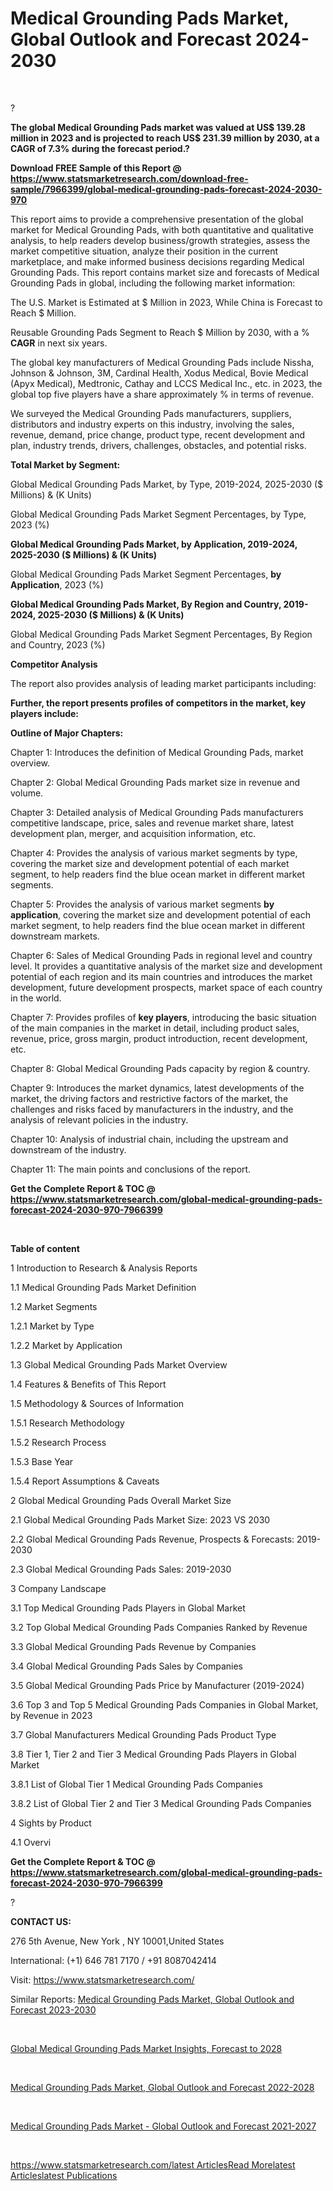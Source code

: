 <h1>Medical Grounding Pads Market, Global Outlook and Forecast 2024-2030</h1><br/><p>? </p>
 
 
 
 <p><meta charset="utf-8"></p>
 
 
 
 <p dir="ltr"><b id="docs-internal-guid-3a6e30b8-7fff-750e-299b-a5ea43ed02e3">The global Medical Grounding Pads market was valued at US$ 139.28 million in 2023 and is projected to reach US$ 231.39 million by 2030, at a <strong>CAGR</strong> of 7.3% during the forecast period.? </b></p>
 
 
 
 <p><strong>Download FREE Sample of this Report @ <a href="https://www.statsmarketresearch.com/download-free-sample/7966399/global-medical-grounding-pads-forecast-2024-2030-970">https://www.statsmarketresearch.com/download-free-sample/7966399/global-medical-grounding-pads-forecast-2024-2030-970</a></strong></p>
 
 
 
 <p>This report aims to provide a comprehensive presentation of the global market for Medical Grounding Pads, with both quantitative and qualitative analysis, to help readers develop business/growth strategies, assess the market competitive situation, analyze their position in the current marketplace, and make informed business decisions regarding Medical Grounding Pads. This report contains market size and forecasts of Medical Grounding Pads in global, including the following market information:</p>
 
 
 
 <p>The U.S. Market is Estimated at $ Million in 2023, While China is Forecast to Reach $ Million.</p>
 
 
 
 <p>Reusable Grounding Pads Segment to Reach $ Million by 2030, with a % <strong>CAGR</strong> in next six years.</p>
 
 
 
 <p>The global key manufacturers of Medical Grounding Pads include Nissha, Johnson & Johnson, 3M, Cardinal Health, Xodus Medical, Bovie Medical (Apyx Medical), Medtronic, Cathay and LCCS Medical Inc., etc. in 2023, the global top five players have a share approximately % in terms of revenue.</p>
 
 
 
 <p>We surveyed the Medical Grounding Pads manufacturers, suppliers, distributors and industry experts on this industry, involving the sales, revenue, demand, price change, product type, recent development and plan, industry trends, drivers, challenges, obstacles, and potential risks.</p>
 
 
 
 <p><strong>Total Market by Segment:</strong></p>
 
 
 
 <p>Global Medical Grounding Pads Market, by Type, 2019-2024, 2025-2030 ($ Millions) & (K Units)</p>
 
 
 
 <p>Global Medical Grounding Pads Market Segment Percentages, by Type, 2023 (%)</p>
 
 
 
 <p><strong>Global Medical Grounding Pads Market, <strong>by Application</strong>, 2019-2024, 2025-2030 ($ Millions) & (K Units)</strong></p>
 
 
 
 <p>Global Medical Grounding Pads Market Segment Percentages, <strong>by Application</strong>, 2023 (%)</p>
 
 
 
 <p><strong>Global Medical Grounding Pads Market, By Region and Country, 2019-2024, 2025-2030 ($ Millions) & (K Units)</strong></p>
 
 
 
 <p>Global Medical Grounding Pads Market Segment Percentages, By Region and Country, 2023 (%)</p>
 
 
 
 <p><strong>Competitor Analysis</strong></p>
 
 
 
 <p>The report also provides analysis of leading market participants including:</p>
 
 
 
 <p><strong>Further, the report presents profiles of competitors in the market, <strong>key players</strong> include:</strong></p>
 
 
 
 <p><strong>Outline of Major Chapters:</strong></p>
 
 
 
 <p>Chapter 1: Introduces the definition of Medical Grounding Pads, market overview.</p>
 
 
 
 <p>Chapter 2: Global Medical Grounding Pads market size in revenue and volume.</p>
 
 
 
 <p>Chapter 3: Detailed analysis of Medical Grounding Pads manufacturers competitive landscape, price, sales and revenue market share, latest development plan, merger, and acquisition information, etc.</p>
 
 
 
 <p>Chapter 4: Provides the analysis of various market segments by type, covering the market size and development potential of each market segment, to help readers find the blue ocean market in different market segments.</p>
 
 
 
 <p>Chapter 5: Provides the analysis of various market segments <strong>by application</strong>, covering the market size and development potential of each market segment, to help readers find the blue ocean market in different downstream markets.</p>
 
 
 
 <p>Chapter 6: Sales of Medical Grounding Pads in regional level and country level. It provides a quantitative analysis of the market size and development potential of each region and its main countries and introduces the market development, future development prospects, market space of each country in the world.</p>
 
 
 
 <p>Chapter 7: Provides profiles of <strong>key players</strong>, introducing the basic situation of the main companies in the market in detail, including product sales, revenue, price, gross margin, product introduction, recent development, etc.</p>
 
 
 
 <p>Chapter 8: Global Medical Grounding Pads capacity by region & country.</p>
 
 
 
 <p>Chapter 9: Introduces the market dynamics, latest developments of the market, the driving factors and restrictive factors of the market, the challenges and risks faced by manufacturers in the industry, and the analysis of relevant policies in the industry.</p>
 
 
 
 <p>Chapter 10: Analysis of industrial chain, including the upstream and downstream of the industry.</p>
 
 
 
 <p>Chapter 11: The main points and conclusions of the report.</p>
 
 
 
 <div><b>Get the Complete Report & TOC @ <a href="https://www.statsmarketresearch.com/global-medical-grounding-pads-forecast-2024-2030-970-7966399">https://www.statsmarketresearch.com/global-medical-grounding-pads-forecast-2024-2030-970-7966399</a></b></div>
 
 
 
 <p><br />
 
 <b>Table of content</b></p>
 
 
 
 <p>1 Introduction to Research & Analysis Reports<br />
 
 1.1 Medical Grounding Pads Market Definition<br />
 
 1.2 Market Segments<br />
 
 1.2.1 Market by Type<br />
 
 1.2.2 Market by Application<br />
 
 1.3 Global Medical Grounding Pads Market Overview<br />
 
 1.4 Features & Benefits of This Report<br />
 
 1.5 Methodology & Sources of Information<br />
 
 1.5.1 Research Methodology<br />
 
 1.5.2 Research Process<br />
 
 1.5.3 Base Year<br />
 
 1.5.4 Report Assumptions & Caveats<br />
 
 2 Global Medical Grounding Pads Overall Market Size<br />
 
 2.1 Global Medical Grounding Pads Market Size: 2023 VS 2030<br />
 
 2.2 Global Medical Grounding Pads Revenue, Prospects & Forecasts: 2019-2030<br />
 
 2.3 Global Medical Grounding Pads Sales: 2019-2030<br />
 
 3 Company Landscape<br />
 
 3.1 Top Medical Grounding Pads Players in Global Market<br />
 
 3.2 Top Global Medical Grounding Pads Companies Ranked by Revenue<br />
 
 3.3 Global Medical Grounding Pads Revenue by Companies<br />
 
 3.4 Global Medical Grounding Pads Sales by Companies<br />
 
 3.5 Global Medical Grounding Pads Price by Manufacturer (2019-2024)<br />
 
 3.6 Top 3 and Top 5 Medical Grounding Pads Companies in Global Market, by Revenue in 2023<br />
 
 3.7 Global Manufacturers Medical Grounding Pads Product Type<br />
 
 3.8 Tier 1, Tier 2 and Tier 3 Medical Grounding Pads Players in Global Market<br />
 
 3.8.1 List of Global Tier 1 Medical Grounding Pads Companies<br />
 
 3.8.2 List of Global Tier 2 and Tier 3 Medical Grounding Pads Companies<br />
 
 4 Sights by Product<br />
 
 4.1 Overvi</p>
 
 
 
 <div><b>Get the Complete Report & TOC @ <a href="https://www.statsmarketresearch.com/global-medical-grounding-pads-forecast-2024-2030-970-7966399">https://www.statsmarketresearch.com/global-medical-grounding-pads-forecast-2024-2030-970-7966399</a></b></div>
 
 
 
 <p>? </p>
 
 
 
 <p><b>CONTACT US:</b><br />
 
 276 5th Avenue, New York , NY 10001,United States<br />
 
 International: (+1) 646 781 7170 / +91 8087042414<br />
 
 Visit: <a href="https://www.statsmarketresearch.com/">https://www.statsmarketresearch.com/</a><br />
 
 Similar Reports: <a href="https://www.statsmarketresearch.com/global-medical-grounding-pads-forecast-2024-2030-970-7966399">Medical Grounding Pads Market, Global Outlook and Forecast 2023-2030</a><br />
 
 <br />
 
 <a href="https://www.statsmarketresearch.com/global-medical-grounding-pads-forecast-2024-2030-970-7966399">Global Medical Grounding Pads Market Insights, Forecast to 2028</a><br />
 
 <br />
 
 <a href="https://www.statsmarketresearch.com/global-medical-grounding-pads-forecast-2024-2030-970-7966399">Medical Grounding Pads Market, Global Outlook and Forecast 2022-2028</a><br />
 
 <br />
 
 <a href="https://www.statsmarketresearch.com/global-medical-grounding-pads-forecast-2024-2030-970-7966399">Medical Grounding Pads Market - Global Outlook and Forecast 2021-2027</a><br />
 
 <br />
 
 <a href="https://gyeongbokgung.com">https://www.statsmarketresearch.com/</a><a href="https://hallyeomaritime.com">latest Articles</a><a href="https://jingwansa.com">Read More</a><a href="https://nguoiviet.jp/">latest Articles</a><a href="https://www.intelmarketresearch.com/">latest Publications</a></p>